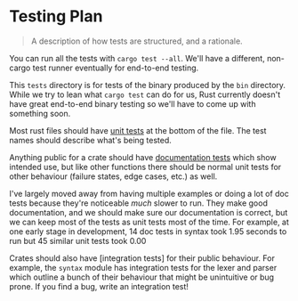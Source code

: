 # Testing Plan

> A description of how tests are structured, and a rationale.

You can run all the tests with `cargo test --all`. We'll have a different,
non-cargo test runner eventually for end-to-end testing.

This `tests` directory is for tests of the binary produced by the `bin`
directory. While we try to lean what `cargo test` can do for us, Rust currently
doesn't have great end-to-end binary testing so we'll have to come up with
something soon.

Most rust files should have [unit tests][ut] at the bottom of the file. The test
names should describe what's being tested.

Anything public for a crate should have [documentation tests][dt] which show
intended use, but like other functions there should be normal unit tests for
other behaviour (failure states, edge cases, etc.) as well.

I've largely moved away from having multiple examples or doing a lot of doc
tests because they're noticeable _much_ slower to run. They make good
documentation, and we should make sure our documentation is correct, but we can
keep most of the tests as unit tests most of the time. For example, at one early
stage in development, 14 doc tests in syntax took 1.95 seconds to run but 45
similar unit tests took 0.00

Crates should also have [integration tests] for their public behaviour. For
example, the `syntax` module has integration tests for the lexer and parser
which outline a bunch of their behaviour that might be unintuitive or bug prone.
If you find a bug, write an integration test!

[ut]: https://doc.rust-lang.org/rust-by-example/testing/unit_testing.html
[dt]: https://doc.rust-lang.org/rust-by-example/testing/doc_testing.html
[it]: https://doc.rust-lang.org/rust-by-example/testing/integration_testing.html
